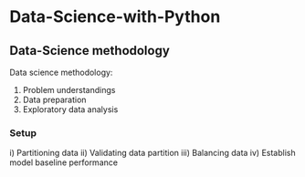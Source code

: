 # Data-Science-with-Python
## Data-Science methodology
Data science methodology: 
1. Problem understandings
 2. Data preparation
 3. Exploratory data analysis
### Setup
i) Partitioning data
 ii) Validating data partition
 iii) Balancing data
 iv) Establish model baseline performance
